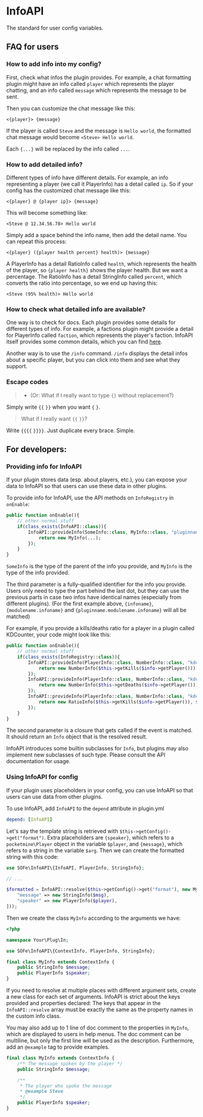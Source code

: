 # InfoAPI
The standard for user config variables.

## FAQ for users
### How to add info into my config?
First, check what infos the plugin provides. For example, a chat formatting plugin might have an info called `player` which represents the player chatting, and an info called `message` which represents the message to be sent.

Then you can customize the chat message like this:
```
<{player}> {message}
```

If the player is called `Steve` and the message is `Hello world`, the formatted chat message would become `<Steve> Hello world`.

Each `{...}` will be replaced by the info called `...`.

### How to add detailed info?
Different types of info have different details. For example, an info representing a player (we call it PlayerInfo) has a detail called `ip`. So if your config has the customized chat message like this:
```
<{player} @ {player ip}> {message}
```

This will become something like:
```
<Steve @ 12.34.56.78> Hello world
```

Simply add a space behind the info name, then add the detail name. You can repeat this process:

```
<{player} ({player health percent} health)> {message}
```

A PlayerInfo has a detail RatioInfo called `health`, which represents the health of the player, so `{player health}` shows the player health. But we want a percentage. The RatioInfo has a detail StringInfo called `percent`, which converts the ratio into percentage, so we end up having this:

```
<Steve (95% health)> Hello world
```

### How to check what detailed info are available?
One way is to check for docs. Each plugin provides some details for different types of info. For example, a factions plugin might provide a detail for PlayerInfo called `faction`, which represents the player's faction. InfoAPI itself provides some common details, which you can find [here](builtin-info.md).

Another way is to use the `/info` command. `/info` displays the detail infos about a specific player, but you can click into them and see what they support.

### Escape codes
> - (Or: What if I really want to type `{}` without replacement?)

Simply write `{{` `}}` when you want `{` `}`.

> What if I really want `{{` `}}`?

Write `{{{{` `}}}}`. Just duplicate every brace. Simple.

## For developers:
### Providing info for InfoAPI
If your plugin stores data (esp. about players, etc.), you can expose your data to InfoAPI so that users can use these data in other plugins.

To provide info for InfoAPI, use the API methods on `InfoRegistry` in `onEnable`:
```php
public function onEnable(){
	// other normal stuff
	if(class_exists(InfoAPI::class)){
		InfoAPI::provideInfo(SomeInfo::class, MyInfo::class, "pluginname.infoname", function(SomeInfo $info){
			return new MyInfo(...);
		});
	}
}
```

`SomeInfo` is the type of the parent of the info you provide, and `MyInfo` is the type of the info provided.

The third parameter is a fully-qualified identifier for the info you provide. Users only need to type the part behind the last dot, but they can use the previous parts in case two infos have identical names (especially from different plugins). (For the first example above, `{infoname}`, `{modulename.infoname}` and `{pluginname.modulename.infoname}` will all be matched)

For example, if you provide a kills/deaths ratio for a player in a plugin called KDCounter, your code might look like this:

```php
public function onEnable(){
	// other normal stuff
	if(class_exists(InfoRegistry::class)){
		InfoAPI::provideInfo(PlayerInfo::class, NumberInfo::class, "kdcounter.kills", function(PlayerInfo $info){
			return new NumberInfo($this->getKills($info->getPlayer()));
		});
		InfoAPI::provideInfo(PlayerInfo::class, NumberInfo::class, "kdcounter.deaths", function(PlayerInfo $info){
			return new NumberInfo($this->getDeaths($info->getPlayer()));
		});
		InfoAPI::provideInfo(PlayerInfo::class, NumberInfo::class, "kdcounter.kd", function(PlayerInfo $info){
			return new RatioInfo($this->getKills($info->getPlayer()), $this->getDeaths($info->getPlayer()));
		});
	}
}
```

The second parameter is a closure that gets called if the event is matched. It should return an `Info` object that is the resolved result.

InfoAPI introduces some builtin subclasses for `Info`, but plugins may also implement new subclasses of such type. Please consult the API documentation for usage.

### Using InfoAPI for config
If your plugin uses placeholders in your config, you can use InfoAPI so that users can use data from other plugins.

To use InfoAPI, add `InfoAPI` to the `depend` attribute in plugin.yml

```yaml
depend: [InfoAPI]
```

Let's say the template string is retrieved with `$this->getConfig()->get("format")`.
Extra placeholders are `{speaker}`, which refers to a `pocketmine\Player` object in the variable `$player`,
and `{message}`, which refers to a string in the variable `$arg`.
Then we can create the formatted string with this code:

```php
use SOFe\InfoAPI\{InfoAPI, PlayerInfo, StringInfo};

// ...

$formatted = InfoAPI::resolve($this->getConfig()->get("format"), new MyInfo([
	"message" => new StringInfo($msg),
	"speaker" => new PlayerInfo($player),
]));
```

Then we create the class `MyInfo` according to the arguments we have:

```php
<?php

namespace Your\Plug\In;

use SOFe\InfoAPI\{ContextInfo, PlayerInfo, StringInfo};

final class MyInfo extends ContextInfo {
	public StringInfo $message;
	public PlayerInfo $speaker;
}
```

If you need to resolve at multiple places with different argument sets,
create a new class for each set of arguments.
InfoAPI is strict about the keys provided and properties declared:
The keys that appear in the `InfoAPI::resolve` array must be
exactly the same as the property names in the custom info class.

You may also add up to 1 line of doc comment to the properties in `MyInfo`,
which are displayed to users in help menus.
The doc comment can be multiline,
but only the first line will be used as the description.
Furthermore, add an `@example` tag to provide examples.

```php
final class MyInfo extends ContextInfo {
	/** The message spoken by the player */
	public StringInfo $message;

	/**
	 * The player who spoke the message
	 * @example Steve
	 */
	public PlayerInfo $speaker;
}
```
